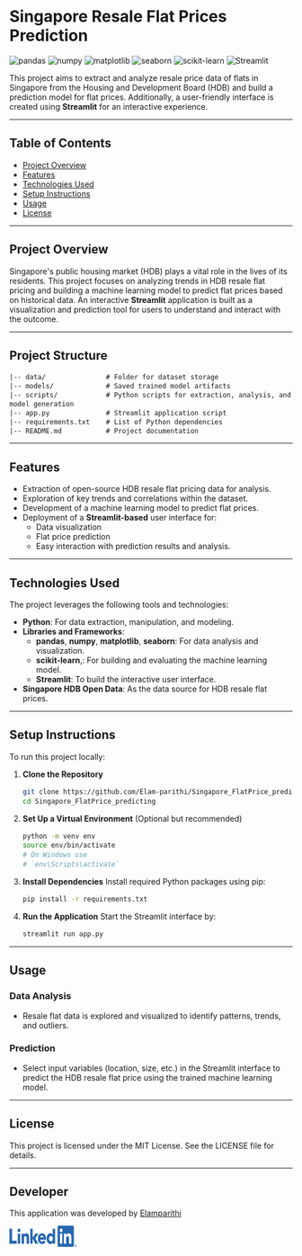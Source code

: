 # Singapore Resale Flat Prices Prediction

![pandas](https://img.shields.io/badge/pandas-2.2.3-blue)
![numpy](https://img.shields.io/badge/numpy-2.2.3-orange)
![matplotlib](https://img.shields.io/badge/matplotlib-3.10.1-green)
![seaborn](https://img.shields.io/badge/seaborn-0.13.2-red)
![scikit-learn](https://img.shields.io/badge/scikit--learn-1.6.1-yellow)
![Streamlit](https://img.shields.io/badge/Streamlit-1.15.2-purple)



This project aims to extract and analyze resale price data of flats in Singapore from the 
Housing and Development Board (HDB) and build a prediction model for flat prices. 
Additionally, a user-friendly interface is created using **Streamlit** for an interactive experience.

---

## Table of Contents
- [Project Overview](#project-overview)
- [Features](#features)
- [Technologies Used](#technologies-used)
- [Setup Instructions](#setup-instructions)
- [Usage](#usage)
- [License](#license)

---

## Project Overview

Singapore's public housing market (HDB) plays a vital role in the lives of its residents. 
This project focuses on analyzing trends in HDB resale flat pricing and building a machine 
learning model to predict flat prices based on historical data. An interactive **Streamlit** 
application is built as a visualization and prediction tool for users to understand and interact with the outcome.

---

## Project Structure

```plaintext
|-- data/               # Folder for dataset storage
|-- models/             # Saved trained model artifacts
|-- scripts/            # Python scripts for extraction, analysis, and model generation
|-- app.py              # Streamlit application script
|-- requirements.txt    # List of Python dependencies
|-- README.md           # Project documentation
```

---

## Features

- Extraction of open-source HDB resale flat pricing data for analysis.
- Exploration of key trends and correlations within the dataset.
- Development of a machine learning model to predict flat prices.
- Deployment of a **Streamlit-based** user interface for:
    - Data visualization
    - Flat price prediction
    - Easy interaction with prediction results and analysis.

---

## Technologies Used

The project leverages the following tools and technologies:

- **Python**: For data extraction, manipulation, and modeling.
- **Libraries and Frameworks**:
    - **pandas**, **numpy**, **matplotlib**, **seaborn**: For data analysis and visualization.
    - **scikit-learn**,: For building and evaluating the machine learning model.
    - **Streamlit**: To build the interactive user interface.
- **Singapore HDB Open Data**: As the data source for HDB resale flat prices.

---

## Setup Instructions

To run this project locally:

1. **Clone the Repository**
   ```bash
   git clone https://github.com/Elam-parithi/Singapore_FlatPrice_predicting.git
   cd Singapore_FlatPrice_predicting
   ```

2. **Set Up a Virtual Environment** (Optional but recommended)
   ```bash
   python -m venv env
   source env/bin/activate 
   # On Windows use 
   # `env\Scripts\activate`
   ```

3. **Install Dependencies**
   Install required Python packages using pip:
   ```bash
   pip install -r requirements.txt
   ```

4. **Run the Application**
   Start the Streamlit interface by:
   ```bash
   streamlit run app.py
   ```

---

## Usage

### Data Analysis
- Resale flat data is explored and visualized to identify patterns, 
    trends, and outliers.

### Prediction
- Select input variables (location, size, etc.) in the 
    Streamlit interface to predict the HDB resale flat price using the 
    trained machine learning model.


---

## License

This project is licensed under the MIT License. 
See the LICENSE file for details.

---

## Developer

   This application was developed by [Elamparithi](https://www.linkedin.com/in/elamparithi-t/)
    
<a href="https://www.linkedin.com/in/elamparithi-t/"><img src="Documentation/Icons/LI-Logo.png" alt="linkedin.com" width="120" height="38"></a>
